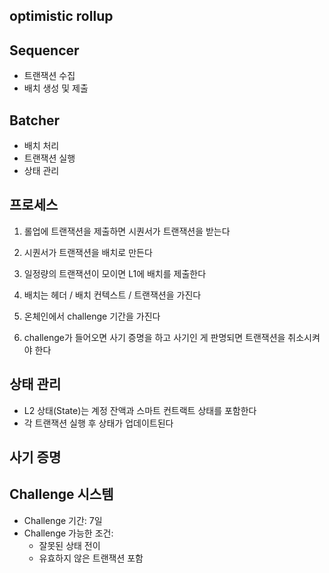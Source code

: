 ## optimistic rollup

## Sequencer
- 트랜잭션 수집
- 배치 생성 및 제출

## Batcher
- 배치 처리
- 트랜잭션 실행
- 상태 관리

## 프로세스

1. 롤업에 트랜잭션을 제출하면 시퀀서가 트랜잭션을 받는다

2. 시퀀서가 트랜잭션을 배치로 만든다

3. 일정량의 트랜잭션이 모이면 L1에 배치를 제출한다

4. 배치는 헤더 / 배치 컨텍스트 / 트랜잭션을 가진다

5. 온체인에서 challenge 기간을 가진다

6. challenge가 들어오면 사기 증명을 하고 사기인 게 판명되면 트랜잭션을 취소시켜야 한다

## 상태 관리
- L2 상태(State)는 계정 잔액과 스마트 컨트랙트 상태를 포함한다
- 각 트랜잭션 실행 후 상태가 업데이트된다

## 사기 증명

## Challenge 시스템
- Challenge 기간: 7일
- Challenge 가능한 조건:
  - 잘못된 상태 전이
  - 유효하지 않은 트랜잭션 포함